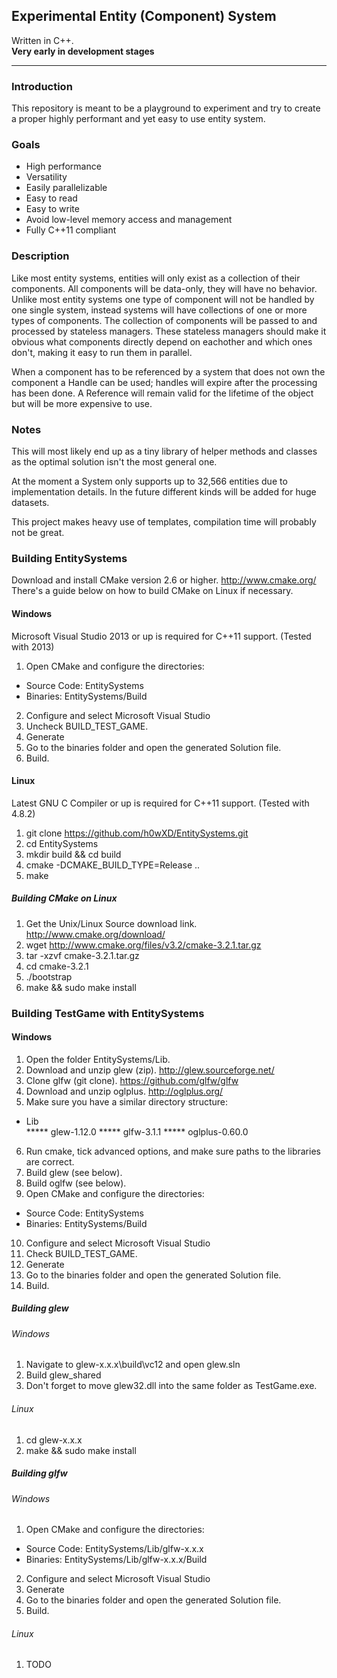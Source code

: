 ## Experimental Entity (Component) System

Written in C++.  
**Very early in development stages**
*****

### Introduction

This repository is meant to be a playground to experiment and try to create a proper highly performant and yet easy to use entity system.

### Goals

* High performance
* Versatility
* Easily parallelizable
* Easy to read
* Easy to write
* Avoid low-level memory access and management
* Fully C++11 compliant

### Description

Like most entity systems, entities will only exist as a collection of their components. All components will be data-only, they will have no behavior. Unlike most entity systems one type of component will not be handled by one single system, instead systems will have collections of one or more types of components. The collection of components will be passed to and processed by stateless managers. These stateless managers should make it obvious what components directly depend on eachother and which ones don't, making it easy to run them in parallel.

When a component has to be referenced by a system that does not own the component a Handle can be used; handles will expire after the processing has been done. A Reference will remain valid for the lifetime of the object but will be more expensive to use.

### Notes

This will most likely end up as a tiny library of helper methods and classes as the optimal solution isn't the most general one.

At the moment a System only supports up to 32,566 entities due to implementation details. In the future different kinds will be added for huge datasets.

This project makes heavy use of templates, compilation time will probably not be great.

### Building EntitySystems

Download and install CMake version 2.6 or higher. http://www.cmake.org/
There's a guide below on how to build CMake on Linux if necessary.

#### Windows

Microsoft Visual Studio 2013 or up is required for C++11 support. (Tested with 2013)

1. Open CMake and configure the directories:
  * Source Code: EntitySystems
  * Binaries: EntitySystems/Build
2. Configure and select Microsoft Visual Studio
3. Uncheck BUILD_TEST_GAME.
4. Generate
5. Go to the binaries folder and open the generated Solution file.
6. Build.

#### Linux

Latest GNU C Compiler or up is required for C++11 support. (Tested with 4.8.2)

1. git clone https://github.com/h0wXD/EntitySystems.git
2. cd EntitySystems
3. mkdir build && cd build
4. cmake -DCMAKE_BUILD_TYPE=Release ..
5. make

##### Building CMake on Linux
1. Get the Unix/Linux Source download link. http://www.cmake.org/download/
2. wget http://www.cmake.org/files/v3.2/cmake-3.2.1.tar.gz
3. tar -xzvf cmake-3.2.1.tar.gz
4. cd cmake-3.2.1
5. ./bootstrap
6. make && sudo make install

### Building TestGame with EntitySystems

#### Windows

1. Open the folder EntitySystems/Lib.
2. Download and unzip glew (zip). http://glew.sourceforge.net/
3. Clone glfw (git clone). https://github.com/glfw/glfw
4. Download and unzip oglplus. http://oglplus.org/
5. Make sure you have a similar directory structure:
  * Lib\
  ***** glew-1.12.0
  ***** glfw-3.1.1
  ***** oglplus-0.60.0
6. Run cmake, tick advanced options, and make sure paths to the libraries are correct.
7. Build glew (see below).
8. Build oglfw (see below).
9. Open CMake and configure the directories:
  * Source Code: EntitySystems
  * Binaries: EntitySystems/Build
10. Configure and select Microsoft Visual Studio
11. Check BUILD_TEST_GAME.
12. Generate
13. Go to the binaries folder and open the generated Solution file.
14. Build.

##### Building glew

###### Windows

1. Navigate to glew-x.x.x\build\vc12 and open glew.sln
2. Build glew_shared
3. Don't forget to move glew32.dll into the same folder as TestGame.exe.

###### Linux

1. cd glew-x.x.x
2. make && sudo make install

##### Building glfw

###### Windows

1. Open CMake and configure the directories:
  * Source Code: EntitySystems/Lib/glfw-x.x.x
  * Binaries: EntitySystems/Lib/glfw-x.x.x/Build
2. Configure and select Microsoft Visual Studio
3. Generate
4. Go to the binaries folder and open the generated Solution file.
5. Build.

###### Linux

1. TODO
